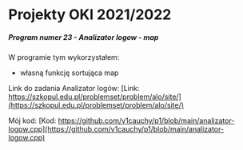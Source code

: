 # Projekty OKI 2021/2022
##### Program numer 23 - Analizator logow - map
W programie tym wykorzystałem:
 * własną funkcję sortująca map

Link do zadania Analizator logów: [Link: https://szkopul.edu.pl/problemset/problem/alo/site/](https://szkopul.edu.pl/problemset/problem/alo/site/)

Mój kod: [Kod: https://github.com/v1cauchy/p1/blob/main/analizator-logow.cpp](https://github.com/v1cauchy/p1/blob/main/analizator-logow.cpp)
